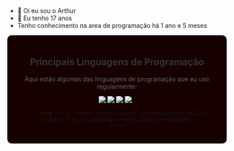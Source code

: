 - 👋 Oi eu sou o Arthur
- 👀 Eu tenho 17 anos
- Tenho conhecimento na area de programação há 1 ano e 5 meses
  
<div align="center" style="background-color: #160000; padding: 20px; border-radius: 10px;">
    <h2 style="color: #333;">Principais Linguagens de Programação</h2>
    <p style="color: #666;">Aqui estão algumas das linguagens de programação que eu uso regularmente:</p>
    <ul style="list-style-type: none; padding: 0;">
        <img src = "https://img.shields.io/badge/C%23-239120?style=for-the-badge&logo=c-sharp&logoColor=white">
        <img src = "https://img.shields.io/badge/HTML-239120?style=for-the-badge&logo=html5&logoColor=white">   
        <img src = "	https://img.shields.io/badge/CSS-239120?&style=for-the-badge&logo=css3&logoColor=white">
        <img src = "https://img.shields.io/badge/.NET-5C2D91?style=for-the-badge&logo=.net&logoColor=white">
        <img src = "">
        <img src = "">
      
        <img src = "https://img.shields.io/badge/React-20232A?style=for-the-badge&logo=react&logoColor=61DAFB">
    </ul>
  
</div>
